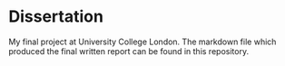 # Dissertation
My final project at University College London. The markdown file which produced the final written report can be found in this repository.

